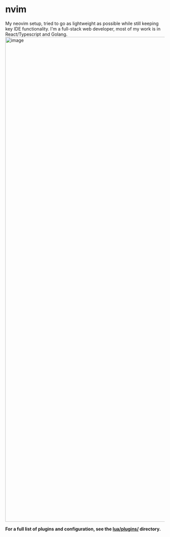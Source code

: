 # nvim

My neovim setup, tried to go as lightweight as possible while still keeping key IDE functionality. I'm a full-stack web developer, most of my work is in React/Typescript and Golang.
<img width="1832" height="1527" alt="image" src="https://github.com/user-attachments/assets/030269ae-815c-4a65-9680-05a793a0173c" />

**For a full list of plugins and configuration, see the [lua/plugins/](./lua/plugins/) directory.**
